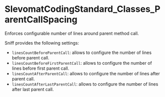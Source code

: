 # SlevomatCodingStandard_Classes_ParentCallSpacing

Enforces configurable number of lines around parent method call.

Sniff provides the following settings:

* `linesCountBeforeParentCall`: allows to configure the number of lines before parent call.
* `linesCountBeforeFirstParentCall`: allows to configure the number of lines before first parent call.
* `linesCountAfterParentCall`: allows to configure the number of lines after parent call.
* `linesCountAfterLastParentCall`: allows to configure the number of lines after last parent call.
